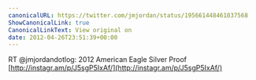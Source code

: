 ```yaml
---
canonicalURL: https://twitter.com/jmjordan/status/195661448461037568
ShowCanonicalLink: true
CanonicalLinkText: View original on
date: 2012-04-26T23:51:39+00:00
---
```

RT @jmjordandotlog: 2012 American Eagle Silver Proof [http://instagr.am/p/J5sgP5IxAf/](http://instagr.am/p/J5sgP5IxAf/)
